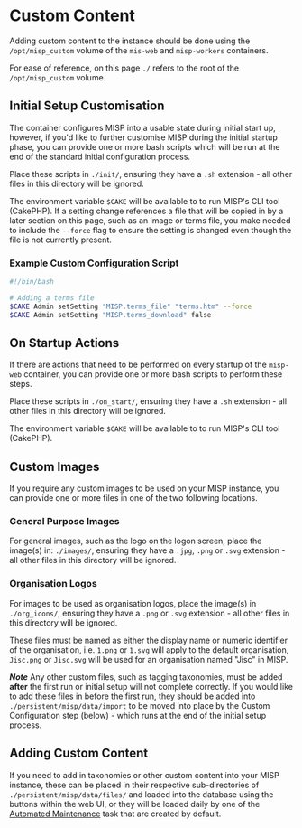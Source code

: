<!--
SPDX-FileCopyrightText: 2025 Jisc Services Limited
SPDX-FileContributor: Joe Pitt

SPDX-License-Identifier: GPL-3.0-only
-->
# Custom Content

Adding custom content to the instance should be done using the `/opt/misp_custom` volume of the
`mis-web` and `misp-workers` containers.

For ease of reference, on this page `./` refers to the root of the `/opt/misp_custom` volume.

## Initial Setup Customisation

The container configures MISP into a usable state during initial start up, however, if you'd like to
further customise MISP during the initial startup phase, you can provide one or more bash scripts
which will be run at the end of the standard initial configuration process.

Place these scripts in `./init/`, ensuring they have a `.sh` extension - all other files in this
directory will be ignored.

The environment variable `$CAKE` will be available to to run MISP's CLI tool (CakePHP). If a setting
change references a file that will be copied in by a later section on this page, such as an image or
terms file, you make needed to include the `--force` flag to ensure the setting is changed even
though the file is not currently present.

### Example Custom Configuration Script

```sh
#!/bin/bash

# Adding a terms file
$CAKE Admin setSetting "MISP.terms_file" "terms.htm" --force
$CAKE Admin setSetting "MISP.terms_download" false
```

## On Startup Actions

If there are actions that need to be performed on every startup of the `misp-web` container, you can
provide one or more bash scripts to perform these steps.

Place these scripts in `./on_start/`, ensuring they have a `.sh` extension - all other files in this
directory will be ignored.

The environment variable `$CAKE` will be available to to run MISP's CLI tool (CakePHP).

## Custom Images

If you require any custom images to be used on your MISP instance, you can provide one or more files
in one of the two following locations.

### General Purpose Images

For general images, such as the logo on the logon screen, place the image(s) in: `./images/`,
ensuring they have a `.jpg`, `.png` or `.svg` extension - all other files in this directory will be
ignored.

### Organisation Logos

For images to be used as organisation logos, place the image(s) in `./org_icons/`, ensuring they
have a `.png` or `.svg` extension - all other files in this directory will be ignored.

These files must be named as either the display name or numeric identifier of the organisation, i.e.
`1.png` or `1.svg` will apply to the default organisation, `Jisc.png` or `Jisc.svg` will be used for
an organisation named "Jisc" in MISP.


***Note*** Any other custom files, such as tagging taxonomies, must be added **after** the first
run or initial setup will not complete correctly. If you would like to add these files in before the
first run, they should be added into `./persistent/misp/data/import` to be moved into place by the
Custom Configuration step (below) - which runs at the end of the initial setup process.

## Adding Custom Content

If you need to add in taxonomies or other custom content into your MISP instance, these can be
placed in their respective sub-directories of `./persistent/misp/data/files/` and loaded into the
database using the buttons within the web UI, or they will be loaded daily by one of the 
[Automated Maintenance](../management/maint_tasks.md) task that are created by default.
